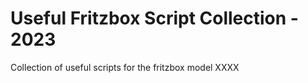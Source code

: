 # Useful Fritzbox Script Collection - 2023
Collection of useful scripts for the fritzbox model XXXX
